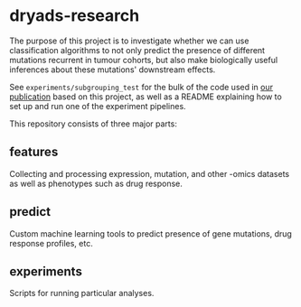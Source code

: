 # dryads-research #

The purpose of this project is to investigate whether we can use
classification algorithms to not only predict the presence of different
mutations recurrent in tumour cohorts, but also make biologically useful
inferences about these mutations' downstream effects.

See `experiments/subgrouping_test` for the bulk of the code used in
[our publication](bmcbioinformatics.biomedcentral.com/articles/10.1186/s12859-021-04147-y)
based on this project, as well as a README explaining how to set up and run
one of the experiment pipelines.


This repository consists of three major parts:


## features ##

Collecting and processing expression, mutation, and other -omics datasets as
well as phenotypes such as drug response.


## predict ##

Custom machine learning tools to predict presence of gene mutations, drug 
response profiles, etc.


## experiments ##

Scripts for running particular analyses.

